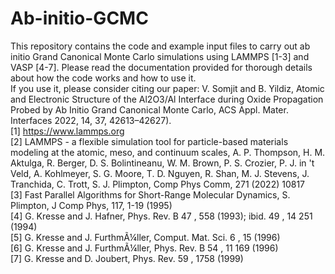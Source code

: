 # Ab-initio-GCMC
This repository contains the code and example input files to carry out ab initio Grand Canonical Monte Carlo simulations using LAMMPS [1-3] and VASP [4-7]. Please read the documentation provided for thorough details about how the code works and how to use it. <br />
If you use it, please consider citing our paper: V. Somjit and B. Yildiz, Atomic and Electronic Structure of the Al2O3/Al Interface during Oxide Propagation Probed by Ab Initio Grand Canonical Monte Carlo, ACS Appl. Mater. Interfaces 2022, 14, 37, 42613–42627).<br />
[1] https://www.lammps.org<br />
[2] LAMMPS - a flexible simulation tool for particle-based materials modeling at the atomic, meso, and continuum scales, A. P. Thompson, H. M. Aktulga, R. Berger, D. S. Bolintineanu, W. M. Brown, P. S. Crozier, P. J. in 't Veld, A. Kohlmeyer, S. G. Moore, T. D. Nguyen, R. Shan, M. J. Stevens, J. Tranchida, C. Trott, S. J. Plimpton, Comp Phys Comm, 271 (2022) 10817<br />
[3] Fast Parallel Algorithms for Short-Range Molecular Dynamics, S. Plimpton, J Comp Phys, 117, 1-19 (1995)<br />
[4] G. Kresse and J. Hafner, Phys. Rev. B 47 , 558 (1993); ibid. 49 , 14 251 (1994)<br />
[5] G. Kresse and J. FurthmÃ¼ller, Comput. Mat. Sci. 6 , 15 (1996)<br />
[6] G. Kresse and J. FurthmÃ¼ller, Phys. Rev. B 54 , 11 169 (1996)<br />
[7] G. Kresse and D. Joubert, Phys. Rev. 59 , 1758 (1999)<br />
